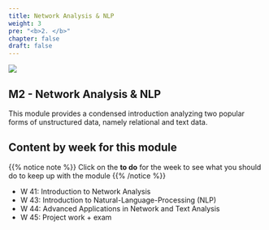 ```yaml
---
title: Network Analysis & NLP
weight: 3
pre: "<b>2. </b>"
chapter: false
draft: false
---
```


![](https://raw.githubusercontent.com/aaubs/ds-master/main/media/hearder_goldie_space_5.png)

## M2 - Network Analysis & NLP

This module provides a condensed introduction analyzing two popular forms of unstructured data, namely relational and text data.

## Content by week for this module

{{% notice note %}}
Click on the **to do** for the week to see what you should do to keep up with the module
{{% /notice %}}

* W 41: Introduction to Network Analysis
* W 43: Introduction to Natural-Language-Processing (NLP)
* W 44: Advanced Applications in Network and Text Analysis
* W 45: Project work + exam

